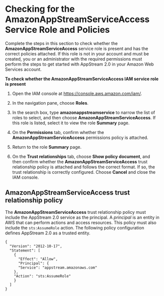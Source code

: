 # Checking for the AmazonAppStreamServiceAccess Service Role and Policies<a name="controlling-access-checking-for-iam-service-access"></a>

Complete the steps in this section to check whether the **AmazonAppStreamServiceAccess** service role is present and has the correct policies attached\. If this role is not in your account and must be created, you or an administrator with the required permissions must perform the steps to get started with AppStream 2\.0 in your Amazon Web Services account\.

**To check whether the AmazonAppStreamServiceAccess IAM service role is present**

1. Open the IAM console at [https://console\.aws\.amazon\.com/iam/](https://console.aws.amazon.com/iam/)\.

1. In the navigation pane, choose **Roles**\. 

1. In the search box, type **amazonappstreamservice** to narrow the list of roles to select, and then choose **AmazonAppStreamServiceAccess**\. If this role is listed, select it to view the role **Summary** page\. 

1. On the **Permissions** tab, confirm whether the **AmazonAppStreamServiceAccess** permissions policy is attached\.

1. Return to the role **Summary** page\.

1. On the **Trust relationships** tab, choose **Show policy document**, and then confirm whether the **AmazonAppStreamServiceAccess** trust relationship policy is attached and follows the correct format\. If so, the trust relationship is correctly configured\. Choose **Cancel** and close the IAM console\. 

## AmazonAppStreamServiceAccess trust relationship policy<a name="controlling-access-service-access-trust-policy"></a>

The **AmazonAppStreamServiceAccess** trust relationship policy must include the AppStream 2\.0 service as the principal\. A *principal* is an entity in AWS that can perform actions and access resources\. This policy must also include the `sts:AssumeRole` action\. The following policy configuration defines AppStream 2\.0 as a trusted entity\.

```
{
  "Version": "2012-10-17",
  "Statement": [
    {
      "Effect": "Allow",
      "Principal": {
      "Service": "appstream.amazonaws.com"
    },
    "Action": "sts:AssumeRole"
    }
  ]
}
```